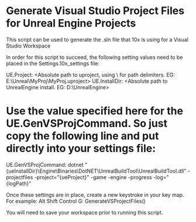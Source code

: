 
# Generate Visual Studio Project Files for Unreal Engine Projects
This script can be used to generate the .sln file that 10x is using for a Visual Studio Workspace

In order for this script to succeed, the following setting values need to be placed in the Settings.10x_settings file:

UE.Project:                         <Absolute path to uproject, using \ for path delimiters. EG: E:\Unreal\MyProj\MyProj.uproject>
UE.InstallDir:                      <Absolute path to UnrealEngine install. EG: D:\UnrealEngine>

# Use the value specified here for the UE.GenVSProjCommand. So just copy the following line and put directly into your settings file:
UE.GenVSProjCommand:                dotnet "{ueInstallDir}\Engine\Binaries\DotNET\UnrealBuildTool\UnrealBuildTool.dll" -projectfiles -project="{ueProject}" -game -engine -progress -log="{logPath}"

Once these settings are in place, create a new keystroke in your key map. For example:
Alt Shift Control G:        GenerateVSProjectFiles()

You will need to save your workspace prior to running this script.